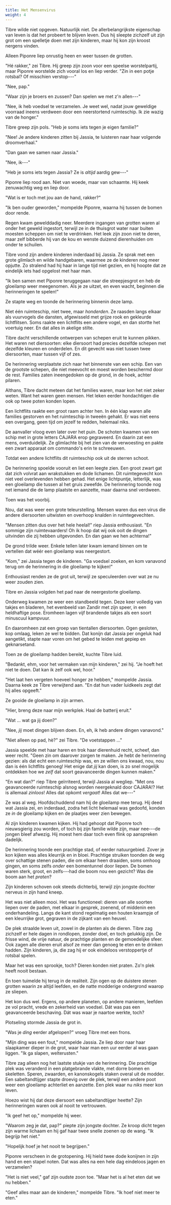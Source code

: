 ```yaml
---
title: Het Mensenvirus
weight: 4
---
```

Tibre wilde niet opgeven. Natuurlijk niet. De allerbelangrijkste eigenschap van leven is dat het probeert te blijven leven. Dus hij sleepte zichzelf uit zijn grot om een spelletje doen met zijn kinderen, maar hij kon zijn kroost nergens vinden.

Alleen Piponre liep onrustig heen en weer tussen de grotten. 

"Hé rakker," zei Tibre. Hij greep zijn zoon voor een speelse worstelpartij, maar Piponre worstelde zich vooral los en liep verder. "Zin in een potje rotsbal? Of misschien verstop---"

"Nee, pap."

"Waar zijn je broers en zussen? Dan spelen we met z'n allen---"

"Nee, ik heb voedsel te verzamelen. Je weet wel, nadat jouw geweldige voorraad ineens verdween door een neerstortend ruimteschip. Ik zie wazig van de honger."

Tibre greep zijn pols. "Heb je soms iets tegen je eigen familie?"

"Nee! Je andere kinderen zitten bij Jassia, te luisteren naar haar volgende droomverhaal."

"Dan gaan we samen naar Jassia."

"Nee, ik---"

"Heb je soms iets tegen Jassia? Ze is _altijd_ aardig gew---"

Piponre liep rood aan. Niet van woede, maar van schaamte. Hij keek zenuwachtig weg en liep door.

"Wat is er toch met jou aan de hand, rakker?"

"Ik ben ouder geworden," mompelde Piponre, waarna hij tussen de bomen door rende.

Regen kwam gewelddadig neer. Meerdere ingangen van grotten waren al onder het geweld ingestort, terwijl ze in de thuisgrot water naar buiten moesten scheppen om niet te verdrinken. Het leek zijn zoon niet te deren, maar zelf bibberde hij van de kou en wenste duizend dierenhuiden om onder te schuilen.

Tibre vond zijn andere kinderen inderdaad bij Jassia. Ze sprak met een grote glimlach en wilde handgebaren, waarmee ze de kinderen nog meer opjutte. Zo stralend had hij haar in lange tijd niet gezien, en hij hoopte dat ze eindelijk iets had opgelost met haar man.

"Ik ben samen met Piponre teruggegaan naar die streepjesgrot en heb de gloeilamp weer meegenomen. Als je ze uitzet, en even wacht, beginnen die herinneringen te spelen!"

Ze stapte weg en toonde de herinnering binnenin deze lamp.

Niet één ruimteschip, niet twee, maar _honderden_. Ze raasden langs elkaar als vuurvogels die dansten, afgewisseld met grijze rook en gekleurde lichtflitsen. Soms raakte een lichtflits een andere vogel, en dan stortte het voertuig neer. En dat alles in akelige stilte.

Tibre dacht verschillende ontwerpen van schepen eruit te kunnen pikken. Het waren net diersoorten: elke diersoort had precies dezelfde schepen met dezelfde kleuren en onderdelen. En dit gevecht was niet tussen twee diersoorten, maar tussen vijf of zes.

De herinnering verplaatste zich naar het binnenste van een schip. Een van de grootste schepen, die niet meevocht en moest worden beschermd door de rest. Families zaten ineengedoken op de grond, in de hoek, achter pilaren. 

Althans, Tibre dacht meteen dat het families waren, maar kon het niet zeker weten. Want het waren geen mensen. Het leken eerder hondachtigen die ook op twee poten konden lopen.

Een lichtflits raakte een groot raam achter hen. In één klap waren alle families gestorven en het ruimteschip in tweeën gehakt. Er was niet eens een overgang, geen tijd om jezelf te redden, helemaal niks.

De aanvaller vloog even later over het puin. De schoten kwamen van een schip met in grote letters CAJARA erop gegraveerd. En daarin zat een mens, overduidelijk. Ze glimlachte bij het zien van de verwoesting en pakte een zwart apparaat om commando's erin te schreeuwen.

Totdat een andere lichtflits dit ruimteschip ook uit de sterren schoot.

De herinnering spoelde vooruit en liet een leegte zien. Een groot zwart gat dat zich volvrat aan wrakstukken en dode lichamen. Dit ruimtegevecht kon niet veel overlevenden hebben gehad. Het enige lichtpuntje, letterlijk, was een gloeilamp die tussen al het gruis zweefde. De herinnering toonde nog net iemand die de lamp plaatste en aanzette, maar daarna snel verdween.

Toen was het voorbij.

Nou, dat was weer een grote teleurstelling. Mensen waren dus een virus die andere diersoorten uitwisten en overhoop knalden in ruimtegevechten.

"Mensen zitten dus over het hele heelal!" riep Jassia enthousiast. "En sommige zijn ruimtevaarders! Oh ik hoop dat wij ook ooit de dingen uitvinden die zij hebben uitgevonden. En dan gaan we hen achterna!"

De grond trilde weer. Enkele tellen later kwam iemand binnen om te vertellen dat wéér een gloeilamp was neergestort.

"Kom," zei Jassia tegen de kinderen. "Ga voedsel zoeken, en kom vanavond terug om de herinnering in die gloeilamp te kijken!"

Enthousiast renden ze de grot uit, terwijl ze speculeerden over wat ze nu weer zouden zien.

Tibre en Jassia volgden het pad naar de neergestorte gloeilamp.

Onderweg kwamen ze weer een standbeeld tegen. Deze keer volledig van takjes en bladeren, het evenbeeld van Zandir met zijn speer, in een heldhaftige pose. Eromheen lagen vijf brandende takjes als een soort minuscuul kampvuur.

En daaromheen zat een groep van tientallen diersoorten. Ogen gesloten, kop omlaag, leken ze wel te bidden. Dat konijn dat Jassia per ongeluk had aangetikt, stapte naar voren om het gebed te leiden met gepiep en geknarsetand.

Toen ze de gloeilamp hadden bereikt, kuchte Tibre luid.

"Bedankt, ehm, voor het vermaken van mijn kinderen," zei hij. "Je hoeft het niet te doen. Dat kan ik zelf ook wel, hoor."

"Het laat hen vergeten hoeveel honger ze hebben," mompelde Jassia. Daarna keek ze Tibre verwijtend aan. "En dat hun vader luidkeels zegt dat hij alles opgeeft."

Ze gooide de gloeilamp in zijn armen. 

"Hier, breng deze naar mijn werkplek. Haal de batterij eruit."

"Wat ... wat ga jij doen?"

"Nee, _jij_ moet dingen blijven doen. En, eh, ik heb andere dingen vanavond."

"Niet alleen op pad, hè?" zei Tibre. "De voetstappen ..."

Jassia speelde met haar haren en trok haar dierenhuid recht, scheef, dan weer recht. "Geen zin om daarover zorgen te maken. Je hebt de herinnering gezien: als dat echt een ruimteschip was, en ze willen ons kwaad, nou, nou dan is één lichtflits genoeg! Het enige dat _jij_ kan doen, is zo snel mogelijk ontdekken hoe we _zelf_ dat soort geavanceerde dingen kunnen maken."

"En wat dan?" riep Tibre geïrriteerd, terwijl Jassia al wegliep. "Met ons geavanceerde ruimteschip alsnog worden neergeknald door CAJARA!? Het is allemaal _zinloos_! Alles dat opkomt _vergaat_! Alles dat we---"

Ze was al weg. Hoofdschuddend nam hij de gloeilamp mee terug. Hij deed wat Jassia zei, en inderdaad, zodra het licht helemaal was gedoofd, konden ze _in_ de gloeilamp kijken en de plaatjes weer zien bewegen.

Al zijn kinderen kwamen kijken. Hij had gehoopt dat Piponre toch nieuwsgierig zou worden, of toch bij zijn familie wilde zijn, maar nee---de jongen bleef afwezig. Hij moest hem daar toch even flink op aanspreken dadelijk.

De herinnering toonde een prachtige stad, of eerder natuurgebied. Zover je kon kijken was alles kleurrijk en in bloei. Prachtige struiken toonden de weg over schattige stenen paden, die om elkaar heen draaiden, soms omhoog gingen, en soms zelfs _onder_ een bomentunnel door liepen. De bomen waren sterk, groot, en zelfs---had die boom nou een gezicht? Was die boom aan het _praten_?

Zijn kinderen schoven ook steeds dichterbij, terwijl zijn jongste dochter nerveus in zijn hand kneep.

Het was niet alleen mooi. Het was functioneel: dieren van alle soorten liepen over de paden, met elkaar in gesprek, zoenend, of middenin een onderhandeling. Langs de kant stond regelmatig een houten kraampje of een kleurrijke grot, gegraven in de zijkant van een heuvel. 

De plek straalde leven uit, zowel in de planten als de dieren. Tibre zag zichzelf er hele dagen in rondlopen, zonder doel, en toch gelukkig zijn. De frisse wind, de vrije natuur, de prachtige planten en de gemoedelijke sfeer. Ook zagen alle dieren eruit alsof ze meer dan genoeg te eten en te drinken hadden. Zijn kinderen, ja, die zag hij er ook eindeloos verstoppertje of rotsbal spelen.

Maar het was een sprookje, toch? Dieren konden niet praten. Zo'n plek heeft nooit bestaan.

En toen tuimelde hij terug in de realiteit. Zijn ogen op de duistere stenen grotten waarin ze altijd leefden, en de natte modderige ondergrond waarop ze sliepen.

Het kon dus wel. Ergens, op andere planeten, op andere manieren, leefden ze vol pracht, vrede en zekerheid van voedsel. Dát was pas een geavanceerde beschaving. Dát was waar je naartoe werkte, toch?

Plotseling stormde Jassia de grot in.

"Was je _ding_ eerder afgelopen?" vroeg Tibre met een frons.

"Mijn ding was een fout," mompelde Jassia. Ze liep door naar haar slaapkamer dieper in de grot, waar haar man een uur eerder al was gaan liggen. "Ik ga slapen, welterusten."

Tibre zag alleen nog het laatste stukje van de herinnering. Die prachtige plek was veranderd in een platgebrande vlakte, met dorre bomen en skeletten. Speren, zwaarden, en kanonskogels staken overal uit de modder. Een sabeltandtijger stapte droevig over de plek, terwijl een andere poot weer een gloeilamp achterliet en aanzette. Een plek waar nu _niks_ meer kon leven.

Hoezo wist hij dat deze diersoort een sabeltandtijger heette? Zijn herinneringen waren ook al nooit te vertrouwen.

"Ik geef het op," mompelde hij weer.

"Waarom zeg je dat, pap?" piepte zijn jongste dochter. Ze kroop dicht tegen zijn warme lichaam en hij gaf haar twee snelle zoenen op de wang. "Ik begrijp het niet."

"Hopelijk hoef je het nooit te begrijpen."

Piponre verscheen in de grotopening. Hij hield twee dode konijnen in zijn hand en een stapel noten. Dat was alles na een hele dag eindeloos jagen en verzamelen?

"Het is niet veel," gaf zijn oudste zoon toe. "Maar het is al het eten dat we nu hebben."

"Geef alles maar aan de kinderen," mompelde Tibre. "Ik hoef niet meer te eten." 